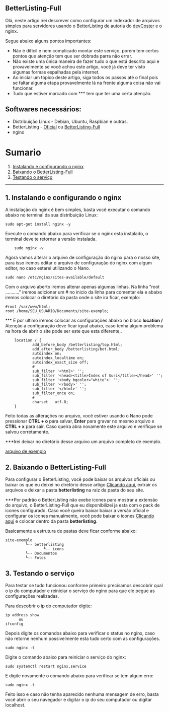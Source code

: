 BetterListing-Full
-------------

Olá, neste artigo irei descrever como configurar um indexador de arquivos simples para servidores usando o BetterListing de autoria do [devCoster](https://gitlab.com/devCoster/BetterListing/) e o nginx.

Segue abaixo alguns pontos importantes:
*	Não é difícil e nem complicado montar este serviço, porem tem certos pontos que atenção tem que ser dobrada parra não errar.
*	Não existe uma única maneira de fazer tudo o que está descrito aqui e provavelmente se você achou este artigo, você já deve ter visto algumas formas espalhadas pela internet.
*	Ao iniciar um tópico deste artigo, siga todos os passos até o final pois se faltar alguma etapa provavelmente lá na frente alguma coisa não vai funcionar.
*	Tudo que estiver marcado com *** tem que ter uma certa atenção.

Softwares necessários:
-------------
*	Distribuição Linux - Debian, Ubuntu, Raspbian e outras.
*	BetterListing - [Oficial](https://gitlab.com/devCoster/BetterListing/) ou [BetterListing-Full](https://github.com/xxxBurNxxx/BetterListing-Full/raw/main/betterlisting.zip)
*	nginx

# Sumario

1. [Instalando e configurando o nginx](#1)
2. [Baixando o BetterListing-Full](#2)
3. [Testando o serviço](#3)

-----------------------------------------------------------------------------------------------------------------------------------

## 1. Instalando e configurando o nginx <a name="1"></a>


A instalação do nginx é bem simples, basta você executar o comando abaixo no terminal da sua distribuição Linux:

 	sudo apt-get install nginx -y

Execute o comando abaixo para verificar se o nginx esta instalado, o terminal deve te retornar a versão instalada.
	
		sudo nginx -v

Agora vamos alterar o arquivo de configuração do nginx para o nosso site, para isso iremos editar o arquivo de configuração do nginx com algum editor, no caso estarei utilizando o Nano.

	sudo nano /etc/nginx/sites-available/default

Com o arquivo aberto iremos alterar apenas algumas linhas.
Na linha "root ..........." iremos adicionar um # no inicio da linha para comentar ela e abaixo iremos colocar o diretório da pasta onde o site ira ficar, exemplo:

	#root /var/www/html;
	root /home/SEU_USUARIO/Documents/site-exemplo;

*** E por ultimo iremos colocar as configurações abaixo no bloco **location /**
Atenção a configuração deve ficar igual abaixo, caso tenha algum problema na hora de abrir o site pode ser este que esta diferente,.

        location / {
                add_before_body /betterlisting/top.html;
                add_after_body /betterlisting/bot.html;
                autoindex on;
                autoindex_localtime on;
                autoindex_exact_size off;
                #
                sub_filter '<html>' '';
                sub_filter '<head><title>Index of $uri</title></head>' '';
                sub_filter '<body bgcolor="white">' '';
                sub_filter '</body>' '';
                sub_filter '</html>' '';
                sub_filter_once on;
                #
                charset   utf-8;
        }
        
Feito todas as alterações no arquivo, você estiver usando o Nano pode pressionar **CTRL + o** para salvar, **Enter** para gravar no mesmo arquivo e **CTRL + x** para sair. Caso queira abra novamente este arquivo e verifique se salvou corretamente.

***Irei deixar no diretório desse arquivo um arquivo completo de exemplo.

[arquivo de exemplo](https://github.com/xxxBurNxxx/BetterListing-Full/blob/main/arquivo-default)

## 2. Baixando o BetterListing-Full <a name="2"></a>

Para configurar o BetterListing, você pode baixar os arquivos oficiais ou baixar os que eu deixei no diretório desse artigo [Clicando aqui](https://github.com/xxxBurNxxx/BetterListing-Full/raw/main/betterlisting.zip), extrair os arquivos e deixar a pasta **betterlisting** na raiz da pasta do seu site.

***Por padrão o BetterListing não exebe icones para mostrar a extensão do arquivo, o BetterListing-Full que eu disponibilizei ja esta com o pack de icones configurado. Caso você queira baixar baixar a versão oficial e configurar os icones manualmente, você pode baixar o icones [Clicando aqui](https://github.com/xxxBurNxxx/BetterListing-Full/raw/main/icons.zip) e colocar dentro da pasta **betterlisting**.

Basicamente a estrutura de pastas deve ficar conforme abaixo:

	site-exemplo
		     ┖-- betterlisting
		             ┖-- icons
		     ┖-- Documentos
		     ┖-- Fotos

## 3. Testando o serviço <a name="3"></a>

Para testar se tudo funcionou conforme primeiro precisamos descobrir qual o ip do computador e reiniciar o serviço do nginx para que ele pegue as configurações realizadas.

Para descobrir o ip do computador digite:
	
	ip address show
	      ou
	ifconfig

Depois digite os comandos abaixo para verificar o status no nginx, caso não retorne nenhum possivelmente esta tudo certo com as configurações.

	sudo nginx -t

Digite o comando abaixo para reiniciar o serviço do nginx:

	sudo systemctl restart nginx.service
	
E digite novamente o comando abaixo para verificar se tem algum erro:

	sudo nginx -t

Feito isso e caso não tenha aparecido nenhuma mensagem de erro, basta você abrir o seu navegador e digitar o ip do seu computador ou digitar localhost.
